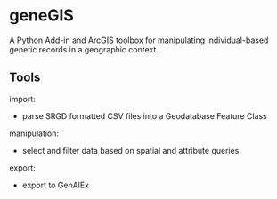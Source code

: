 geneGIS 
=======

A Python Add-in and ArcGIS toolbox for manipulating individual-based genetic records in a geographic context.


Tools
-----

import:
 - parse SRGD formatted CSV files into a Geodatabase Feature Class

manipulation:
 - select and filter data based on spatial and attribute queries

export:
 - export to GenAlEx